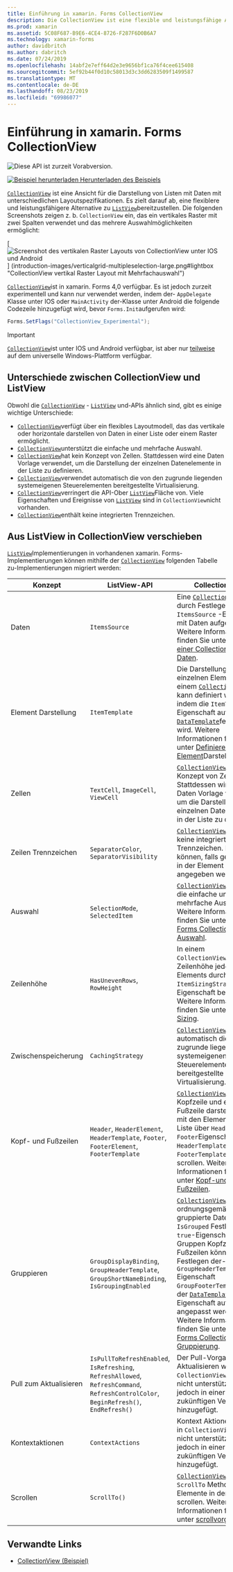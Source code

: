 ```yaml
---
title: Einführung in xamarin. Forms CollectionView
description: Die CollectionView ist eine flexible und leistungsfähige Ansicht für die Darstellung von Listen mit Daten mithilfe unterschiedlicher layoutspezifikationen.
ms.prod: xamarin
ms.assetid: 5C08F687-B9E6-4CE4-8726-F287F6D0B6A7
ms.technology: xamarin-forms
author: davidbritch
ms.author: dabritch
ms.date: 07/24/2019
ms.openlocfilehash: 14abf2e7eff64d2e3e9656bf1ca76f4cee615408
ms.sourcegitcommit: 5ef92b44f0d10c58013d3c3dd6283509f1499587
ms.translationtype: MT
ms.contentlocale: de-DE
ms.lasthandoff: 08/23/2019
ms.locfileid: "69986077"
---
```

# <a name="xamarinforms-collectionview-introduction"></a>Einführung in xamarin. Forms CollectionView

![Diese API ist zurzeit Vorabversion.](~/media/shared/preview.png)

[![Beispiel herunterladen](~/media/shared/download.png) Herunterladen des Beispiels](https://docs.microsoft.com/samples/xamarin/xamarin-forms-samples/userinterface-collectionviewdemos/)

[`CollectionView`](xref:Xamarin.Forms.CollectionView) ist eine Ansicht für die Darstellung von Listen mit Daten mit unterschiedlichen Layoutspezifikationen. Es zielt darauf ab, eine flexiblere und leistungsfähigere Alternative zu [`ListView`](xref:Xamarin.Forms.ListView)bereitzustellen. Die folgenden Screenshots zeigen z. b. `CollectionView` ein, das ein vertikales Raster mit zwei Spalten verwendet und das mehrere Auswahlmöglichkeiten ermöglicht:

[ ![Screenshot des vertikalen Raster Layouts von CollectionView unter IOS und Android](introduction-images/verticalgrid-multipleselection.png "CollectionView vertikaler Raster Layout mit Mehrfachauswahl") ] (introduction-images/verticalgrid-multipleselection-large.png#lightbox "CollectionView vertikal Raster Layout mit Mehrfachauswahl")

[`CollectionView`](xref:Xamarin.Forms.CollectionView)ist in xamarin. Forms 4,0 verfügbar. Es ist jedoch zurzeit experimentell und kann nur verwendet werden, indem der- `AppDelegate` Klasse unter IOS oder `MainActivity` der-Klasse unter Android die folgende Codezeile hinzugefügt wird, bevor `Forms.Init`aufgerufen wird:

```csharp
Forms.SetFlags("CollectionView_Experimental");
```

> [!IMPORTANT]
> [`CollectionView`](xref:Xamarin.Forms.CollectionView)ist unter IOS und Android verfügbar, ist aber nur [teilweise](https://gist.github.com/hartez/7d0edd4182dbc7de65cebc6c67f72e14) auf dem universelle Windows-Plattform verfügbar.

## <a name="collectionview-and-listview-differences"></a>Unterschiede zwischen CollectionView und ListView

Obwohl die [`CollectionView`](xref:Xamarin.Forms.CollectionView) - [`ListView`](xref:Xamarin.Forms.ListView) und-APIs ähnlich sind, gibt es einige wichtige Unterschiede:

- [`CollectionView`](xref:Xamarin.Forms.CollectionView)verfügt über ein flexibles Layoutmodell, das das vertikale oder horizontale darstellen von Daten in einer Liste oder einem Raster ermöglicht.
- [`CollectionView`](xref:Xamarin.Forms.CollectionView)unterstützt die einfache und mehrfache Auswahl.
- [`CollectionView`](xref:Xamarin.Forms.CollectionView)hat kein Konzept von Zellen. Stattdessen wird eine Daten Vorlage verwendet, um die Darstellung der einzelnen Datenelemente in der Liste zu definieren.
- [`CollectionView`](xref:Xamarin.Forms.CollectionView)verwendet automatisch die von den zugrunde liegenden systemeigenen Steuerelementen bereitgestellte Virtualisierung.
- [`CollectionView`](xref:Xamarin.Forms.CollectionView)verringert die API-Ober [`ListView`](xref:Xamarin.Forms.ListView)Fläche von. Viele Eigenschaften und Ereignisse von [`ListView`](xref:Xamarin.Forms.ListView) sind in `CollectionView`nicht vorhanden.
- [`CollectionView`](xref:Xamarin.Forms.CollectionView)enthält keine integrierten Trennzeichen.

## <a name="move-from-listview-to-collectionview"></a>Aus ListView in CollectionView verschieben

[`ListView`](xref:Xamarin.Forms.ListView)Implementierungen in vorhandenen xamarin. Forms-Implementierungen können mithilfe der [`CollectionView`](xref:Xamarin.Forms.CollectionView) folgenden Tabelle zu-Implementierungen migriert werden:

| Konzept | ListView-API | CollectionView |
|---|---|---|
| Daten | `ItemsSource` | Eine [`CollectionView`](xref:Xamarin.Forms.CollectionView) wird durch Festlegen der `ItemsSource` -Eigenschaft mit Daten aufgefüllt. Weitere Informationen finden Sie unter Auffüllen [einer CollectionView mit Daten](populate-data.md#populate-a-collectionview-with-data). |
| Element Darstellung | `ItemTemplate` | Die Darstellung der einzelnen Elemente in einem [`CollectionView`](xref:Xamarin.Forms.CollectionView) kann definiert werden, indem die `ItemTemplate` -Eigenschaft auf [`DataTemplate`](xref:Xamarin.Forms.DataTemplate)festgelegt wird. Weitere Informationen finden Sie unter [Definieren der Element](populate-data.md#define-item-appearance)Darstellung. |
| Zellen | `TextCell`, `ImageCell`, `ViewCell` | [`CollectionView`](xref:Xamarin.Forms.CollectionView)hat kein Konzept von Zellen. Stattdessen wird eine Daten Vorlage verwendet, um die Darstellung der einzelnen Datenelemente in der Liste zu definieren. |
| Zeilen Trennzeichen | `SeparatorColor`, `SeparatorVisibility` | [`CollectionView`](xref:Xamarin.Forms.CollectionView)enthält keine integrierten Trennzeichen. Diese können, falls gewünscht, in der Element Vorlage angegeben werden. |
| Auswahl | `SelectionMode`, `SelectedItem` | [`CollectionView`](xref:Xamarin.Forms.CollectionView)unterstützt die einfache und mehrfache Auswahl. Weitere Informationen finden Sie unter [xamarin. Forms CollectionView-Auswahl](selection.md). |
| Zeilenhöhe | `HasUnevenRows`, `RowHeight` | In einem `CollectionView`wird die Zeilenhöhe jedes Elements durch die `ItemSizingStrategy` -Eigenschaft bestimmt. Weitere Informationen finden Sie unter [Item Sizing](layout.md#item-sizing).|
| Zwischenspeicherung | `CachingStrategy` | [`CollectionView`](xref:Xamarin.Forms.CollectionView)verwendet automatisch die von den zugrunde liegenden systemeigenen Steuerelementen bereitgestellte Virtualisierung. |
| Kopf- und Fußzeilen | `Header`, `HeaderElement`, `HeaderTemplate`, `Footer`, `FooterElement`, `FooterTemplate` | [`CollectionView`](xref:Xamarin.Forms.CollectionView)kann eine Kopfzeile und eine Fußzeile darstellen, die mit den Elementen in der Liste über `Header`die `Footer`Eigenschaften `HeaderTemplate`,, `FooterTemplate` und scrollen. Weitere Informationen finden Sie unter [Kopf-und Fußzeilen](layout.md#headers-and-footers). |
| Gruppieren | `GroupDisplayBinding`, `GroupHeaderTemplate`, `GroupShortNameBinding`, `IsGroupingEnabled` | [`CollectionView`](xref:Xamarin.Forms.CollectionView)zeigt ordnungsgemäß gruppierte Daten durch `IsGrouped` Festlegen der `true`-Eigenschaft auf an. Gruppen Kopfzeilen und-Fußzeilen können durch Festlegen der- `GroupHeaderTemplate` Eigenschaft `GroupFooterTemplate` und der [`DataTemplate`](xref:Xamarin.Forms.DataTemplate) -Eigenschaft auf-Objekte angepasst werden. Weitere Informationen finden Sie unter [xamarin. Forms CollectionView-Gruppierung](grouping.md). |
| Pull zum Aktualisieren | `IsPullToRefreshEnabled`, `IsRefreshing`, `RefreshAllowed`, `RefreshCommand`, `RefreshControlColor`, `BeginRefresh()`, `EndRefresh()` | Der Pull-Vorgang zum Aktualisieren wird in `CollectionView`derzeit nicht unterstützt, wird jedoch in einer zukünftigen Version hinzugefügt. |
| Kontextaktionen | `ContextActions` | Kontext Aktionen werden in `CollectionView`derzeit nicht unterstützt, werden jedoch in einer zukünftigen Version hinzugefügt. |
| Scrollen | `ScrollTo()` | [`CollectionView`](xref:Xamarin.Forms.CollectionView)definiert `ScrollTo` Methoden, die Elemente in der Ansicht scrollen. Weitere Informationen finden Sie unter [scrollvorgänge](scrolling.md). |

## <a name="related-links"></a>Verwandte Links

- [CollectionView (Beispiel)](https://docs.microsoft.com/samples/xamarin/xamarin-forms-samples/userinterface-collectionviewdemos/)
